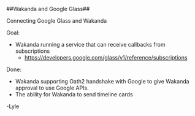 ##Wakanda and Google Glass##

Connecting Google Glass and Wakanda

Goal:
* Wakanda running a service that can receive callbacks from subscriptions
  * https://developers.google.com/glass/v1/reference/subscriptions


Done: 
* Wakanda supporting Oath2 handshake with Google to give Wakanda approval to use Google APIs.
* The ability for Wakanda to send timeline cards



-Lyle
